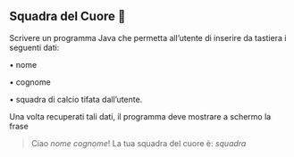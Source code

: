 ## Squadra del Cuore 🛴

Scrivere un programma Java che permetta all’utente di inserire da tastiera i seguenti dati:

• nome

• cognome

• squadra di calcio tifata dall’utente.

Una volta recuperati tali dati, il programma deve mostrare a schermo la frase

>Ciao _nome_ _cognome_! La tua squadra del cuore è: _squadra_